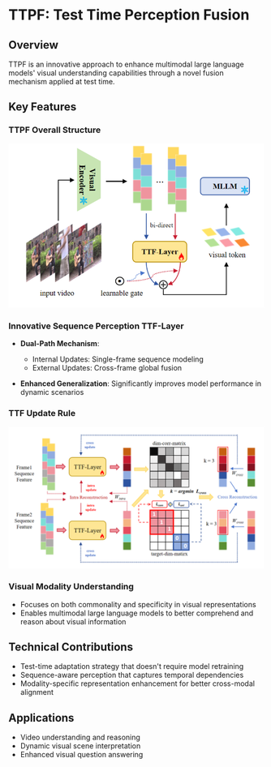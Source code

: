 # TTPF: Test Time Perception Fusion

## Overview

TTPF is an innovative approach to enhance multimodal large language models' visual understanding capabilities through a novel fusion mechanism applied at test time.


## Key Features


### TTPF Overall Structure

![](./assets/frame.png)

### Innovative Sequence Perception TTF-Layer

- **Dual-Path Mechanism**:
  - Internal Updates: Single-frame sequence modeling
  - External Updates: Cross-frame global fusion

- **Enhanced Generalization**: Significantly improves model performance in dynamic scenarios


### TTF Update Rule

![](./assets/update.png)

### Visual Modality Understanding

- Focuses on both commonality and specificity in visual representations
- Enables multimodal large language models to better comprehend and reason about visual information

## Technical Contributions

- Test-time adaptation strategy that doesn't require model retraining
- Sequence-aware perception that captures temporal dependencies
- Modality-specific representation enhancement for better cross-modal alignment

## Applications

- Video understanding and reasoning
- Dynamic visual scene interpretation
- Enhanced visual question answering

